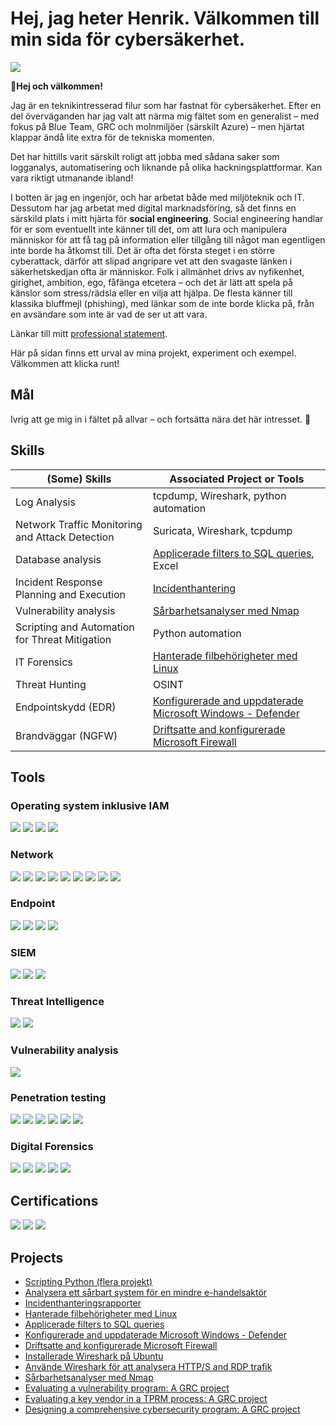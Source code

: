 # Hej, jag heter Henrik. Välkommen till min sida för cybersäkerhet.
<a href="https://www.linkedin.com/in/henrik-nordlund"><img src="https://img.shields.io/badge/-LinkedIn-0072b1?&style=for-the-badge&logo=linkedin&logoColor=white" /></a>

👋**Hej och välkommen!**

Jag är en teknikintresserad filur som har fastnat för cybersäkerhet. Efter en del överväganden har jag valt att närma mig fältet som en generalist – med fokus på Blue Team, GRC och molnmiljöer (särskilt Azure) – men hjärtat klappar ändå lite extra för de tekniska momenten.

Det har hittills varit särskilt roligt att jobba med sådana saker som logganalys, automatisering och liknande på olika hackningsplattformar. Kan vara riktigt utmanande ibland!

I botten är jag en ingenjör, och har arbetat både med miljöteknik och IT. Dessutom har jag arbetat med digital marknadsföring, så det finns en särskild plats i mitt hjärta för **social engineering**. Social engineering handlar för er som eventuellt inte känner till det, om att lura och manipulera människor för att få tag på information eller tillgång till något man egentligen inte borde ha åtkomst till. Det är ofta det första steget i en större cyberattack, därför att slipad angripare vet att den svagaste länken i säkerhetskedjan ofta är människor. Folk i allmänhet drivs av nyfikenhet, girighet, ambition, ego, fåfänga etcetera – och det är lätt att spela på känslor som stress/rädsla eller en vilja att hjälpa. De flesta känner till klassika bluffmejl (phishing), med länkar som de inte borde klicka på, från en avsändare som inte är vad de ser ut att vara.

Länkar till mitt <a href = "https://github.com/Henrik-Nordlund/Professional-statement-in-both-Swedish-and-English">professional statement</a>.

Här på sidan finns ett urval av mina projekt, experiment och exempel. Välkommen att klicka runt!




## Mål
Ivrig att ge mig in i fältet på allvar – och fortsätta nära det här intresset. 🙂

## Skills

| (Some) Skills                                         | Associated Project or Tools         |
|-----------------------------------------------|----------------------------|
| Log Analysis          | tcpdump, Wireshark, python automation|
| Network Traffic Monitoring and Attack Detection | Suricata, Wireshark, tcpdump|
| Database analysis        | <a href = "https://github.com/Henrik-Nordlund/Apply-filters-to-SQL-queries">Applicerade filters to SQL queries</a>, Excel|
| Incident Response Planning and Execution      | <a href = "https://github.com/Henrik-Nordlund/Incident-handling">Incidenthantering</a>|
| Vulnerability analysis                  | <a href = "https://github.com/Henrik-Nordlund/Vulnerability-Scanning-with-Nmap---Network-Scanning">Sårbarhetsanalyser med Nmap</a> |
| Scripting and Automation for Threat Mitigation | Python automation|
| IT Forensics | <a href = "https://github.com/Henrik-Nordlund/Managing-file-permissions-with-Linux">Hanterade filbehörigheter med Linux</a>|
| Threat Hunting | OSINT|
| Endpointskydd (EDR) | <a href = "https://github.com/Henrik-Nordlund/Configuring-and-updating-Microsoft-defender">Konfigurerade and uppdaterade Microsoft Windows - Defender</a>|
| Brandväggar (NGFW) | <a href = "https://github.com/Henrik-Nordlund/Enabling-and-configuring-Microsoft-Firewall">Driftsatte and konfigurerade Microsoft Firewall</a>|

## Tools

### Operating system inklusive IAM
<div>
    <img src="https://img.shields.io/badge/-Windows-00A4EF?&style=for-the-badge&logo=Microsoft&logoColor=white" />
    <img src="https://img.shields.io/badge/-LINUX-1679A7?&style=for-the-badge&logoColor=white" />
    <img src="https://img.shields.io/badge/-Microsoft%20Active%20Directory-00A4EF?&style=for-the-badge&logo=Microsoft&logoColor=white" />
    <img src="https://img.shields.io/badge/-Microsoft%20Azure-00A4EF?&style=for-the-badge&logo=Microsoft&logoColor=white" />
 
</div>


### Network
<div>
    <img src="https://img.shields.io/badge/-Wireshark-1679A7?&style=for-the-badge&logo=Wireshark&logoColor=white" />
    <img src="https://img.shields.io/badge/-tcpdump-1679A7?&style=for-the-badge&logoColor=white" />
    <img src="https://img.shields.io/badge/-Suricata-EF3B2D?&style=for-the-badge&logo=Suricata&logoColor=white" />
    <img src="https://img.shields.io/badge/-Snort-EF3B2D?&style=for-the-badge&logo=Suricata&logoColor=white" />
    <img src="https://img.shields.io/badge/-Zeek-EF3B2D?&style=for-the-badge&logo=Suricata&logoColor=white" />
    <img src="https://img.shields.io/badge/-Brim-EF3B2D?&style=for-the-badge&logo=Suricata&logoColor=white" />
    <img src="https://img.shields.io/badge/-NetworkMiner-EF3B2D?&style=for-the-badge&logo=Suricata&logoColor=white" />
    <img src="https://img.shields.io/badge/-TShark-EF3B2D?&style=for-the-badge&logo=Suricata&logoColor=white" />
    <img src="https://img.shields.io/badge/-Microsoft_Firewall-00A4EF?&style=for-the-badge&logo=Microsoft&logoColor=white" />
</div>

### Endpoint
<div>
    <img src="https://img.shields.io/badge/-Microsoft_Defender_for_Endpoint-00A4EF?&style=for-the-badge&logo=Microsoft&logoColor=white" />
    <img src="https://img.shields.io/badge/-Wazuh-00A4EF?&style=for-the-badge&logo=Microsoft&logoColor=white" />
    <img src="https://img.shields.io/badge/-Osquery-00A4EF?&style=for-the-badge&logo=Microsoft&logoColor=white" />
    <img src="https://img.shields.io/badge/-bahnhof%20SAFE-1679A7?&style=for-the-badge&logoColor=white" />
</div>

### SIEM
<div>
    <img src="https://img.shields.io/badge/-Splunk-000000?&style=for-the-badge&logo=Splunk&logoColor=white" />
    <img src="https://img.shields.io/badge/-ELK 101-000000?&style=for-the-badge&logo=Splunk&logoColor=white" />
    <img src="https://img.shields.io/badge/-Google Chronicle-000000?&style=for-the-badge&logo=Splunk&logoColor=white" />
</div>

### Threat Intelligence
<div>
    <img src="https://img.shields.io/badge/-Yara-EF3B2D?&style=for-the-badge&logoColor=white" />
    <img src="https://img.shields.io/badge/-MISP-EF3B2D?&style=for-the-badge&logoColor=white" />
</div>

### Vulnerability analysis
<div>
    <img src="https://img.shields.io/badge/-nmap-006400?&style=for-the-badge&logoColor=white" />
</div>

### Penetration testing
<div>
    <img src="https://img.shields.io/badge/-Metasploit-EF3B2D?&style=for-the-badge&logoColor=white" />
    <img src="https://img.shields.io/badge/-Burp Suite-EF3B2D?&style=for-the-badge&logoColor=white" />
    <img src="https://img.shields.io/badge/-John the Ripper-EF3B2D?&style=for-the-badge&logoColor=white" />
    <img src="https://img.shields.io/badge/-Hydra-EF3B2D?&style=for-the-badge&logoColor=white" />
    <img src="https://img.shields.io/badge/-GoBuster-EF3B2D?&style=for-the-badge&logoColor=white" />
    <img src="https://img.shields.io/badge/-SQLMap-EF3B2D?&style=for-the-badge&logoColor=white" />
</div>

### Digital Forensics
<div>
    <img src="https://img.shields.io/badge/-Autopsy-EF3B2D?&style=for-the-badge&logoColor=white" />
    <img src="https://img.shields.io/badge/-Volatility-EF3B2D?&style=for-the-badge&logoColor=white" />
    <img src="https://img.shields.io/badge/-Velociraptor-EF3B2D?&style=for-the-badge&logoColor=white" />
    <img src="https://img.shields.io/badge/-KAPE-EF3B2D?&style=for-the-badge&logoColor=white" />
    <img src="https://img.shields.io/badge/-Redline-EF3B2D?&style=for-the-badge&logoColor=white" />
</div>

## Certifications

<div>
<img src="https://img.shields.io/badge/-Security%2B-FF0000?&style=for-the-badge&logo=CompTIA&logoColor=white" />
<img src="https://img.shields.io/badge/-Google Cybersecurity Certificate-006400?&style=for-the-badge&logoColor=white" />
<img src="https://img.shields.io/badge/-GRC Mastery-000000?&style=for-the-badge&logoColor=white" />
</div>

## Projects
- 	<a href = "https://github.com/Henrik-Nordlund/Scripting-python">Scripting Python (flera projekt)</a>
- 	<a href = "https://github.com/Henrik-Nordlund/Analyze-a-vulnerable-system-for-a-small-ecommerce-business">Analysera ett sårbart system för en mindre e-handelsaktör</a>
- 	<a href = "https://github.com/Henrik-Nordlund/Incident-handling">Incidenthanteringsrapporter</a>
- 	<a href = "https://github.com/Henrik-Nordlund/Managing-file-permissions-with-Linux">Hanterade filbehörigheter med Linux</a>
-	<a href = "https://github.com/Henrik-Nordlund/Apply-filters-to-SQL-queries">Applicerade filters to SQL queries</a>
-	<a href = "https://github.com/Henrik-Nordlund/Configuring-and-updating-Microsoft-defender">Konfigurerade and uppdaterade Microsoft Windows - Defender</a>
-	<a href = "https://github.com/Henrik-Nordlund/Enabling-and-configuring-Microsoft-Firewall">Driftsatte and konfigurerade Microsoft Firewall</a>
-	<a href = "https://github.com/Henrik-Nordlund/Capturing-packets-with-Wireshark">Installerade Wireshark på Ubuntu</a>
-	<a href = "https://github.com/Henrik-Nordlund/Basic-Network-Security-Analysis-with-Wireshark">Använde Wireshark för att analysera HTTP/S and RDP trafik</a>
-	<a href = "https://github.com/Henrik-Nordlund/Vulnerability-Scanning-with-Nmap---Network-Scanning">Sårbarhetsanalyser med Nmap</a> 
-	<a href = "https://github.com/Henrik-Nordlund/Vulnerability-Management-Program">Evaluating a vulnerability program: A GRC project</a>
-   <a href = "https://github.com/Henrik-Nordlund/Third-part-risk-management-TPRM-">Evaluating a key vendor in a TPRM process: A GRC project</a>
-   <a href = "https://github.com/Henrik-Nordlund/Designing-a-comprehensive-Cyber-Security-Program-">Designing a comprehensive cybersecurity program: A GRC project</a>
